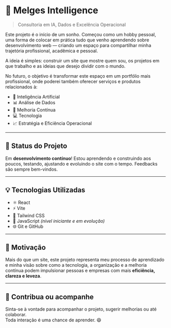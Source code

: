 # 💼 Melges Intelligence

> Consultoria em IA, Dados e Excelência Operacional

Este projeto é o início de um sonho. Começou como um hobby pessoal, uma forma de colocar em prática tudo que venho aprendendo sobre desenvolvimento web — criando um espaço para compartilhar minha trajetória profissional, acadêmica e pessoal.

A ideia é simples: construir um site que mostre quem sou, os projetos em que trabalho e as ideias que desejo dividir com o mundo.

No futuro, o objetivo é transformar este espaço em um portfólio mais profissional, onde poderei também oferecer serviços e produtos relacionados à:

- 🧠 Inteligência Artificial
- 📊 Análise de Dados
- 🔄 Melhoria Contínua
- 💻 Tecnologia
- 📈 Estratégia e Eficiência Operacional

---

## 🚧 Status do Projeto

Em **desenvolvimento contínuo**! Estou aprendendo e construindo aos poucos, testando, ajustando e evoluindo o site com o tempo. Feedbacks são sempre bem-vindos.

---

## 💡 Tecnologias Utilizadas

- ⚛️ React
- ⚡ Vite
- 🎨 Tailwind CSS
- 📜 JavaScript *(nível iniciante e em evolução)*
- 🌐 Git e GitHub

---

## 🎯 Motivação

Mais do que um site, este projeto representa meu processo de aprendizado e minha visão sobre como a tecnologia, a organização e a melhoria contínua podem impulsionar pessoas e empresas com mais **eficiência, clareza e leveza**.

---

## 🤝 Contribua ou acompanhe

Sinta-se à vontade para acompanhar o projeto, sugerir melhorias ou até colaborar.  
Toda interação é uma chance de aprender. 😄

